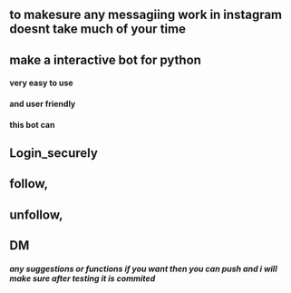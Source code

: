## to makesure any messagiing work in instagram doesnt take much of your time 
## make a interactive bot for python

#### very easy to use 
#### and user friendly 

#### this bot can


## Login_securely
## follow,
## unfollow,
## DM


##### any suggestions or functions if you want then you can push and i will make sure after testing it is commited
